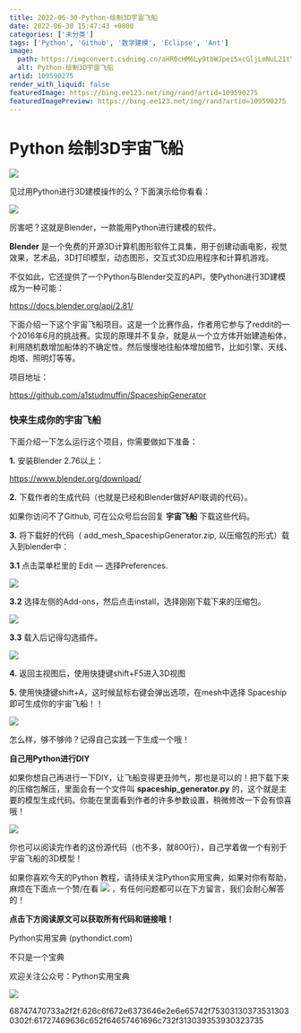 ```yaml
---
title: 2022-06-30-Python-绘制3D宇宙飞船
date: 2022-06-30 15:47:43 +0800
categories: ['未分类']
tags: ['Python', 'Github', '数学建模', 'Eclipse', 'Ant']
image:
  path: https://imgconvert.csdnimg.cn/aHR0cHM6Ly9tbWJpei5xcGljLmNuL21tYml6X2dpZi9oNk5xb3pZY0NRNXg5dDZRMDR0MkxXOEtFbTFDbjdCU0hTaWFvTjZaYzVvODhSMjNNbkI1VjZRcHRQVjFBS2ljOXUwZXJWSzRLMVZxdmVmMTIxdWZ0UEJBLzY0MA?x-oss-process=image/format,png
  alt: Python-绘制3D宇宙飞船
artid: 109590275
render_with_liquid: false
featuredImage: https://bing.ee123.net/img/rand?artid=109590275
featuredImagePreview: https://bing.ee123.net/img/rand?artid=109590275
---
```


# Python 绘制3D宇宙飞船

![](https://i-blog.csdnimg.cn/blog_migrate/eeb6bf89064a99d570b56556f3c43c5a.png)

见过用Python进行3D建模操作的么？下面演示给你看看：

![](https://i-blog.csdnimg.cn/blog_migrate/a6b1adf83e7d7b796072eeb9a3f8a8f7.gif)

厉害吧？这就是Blender，一款能用Python进行建模的软件。

**Blender**
是一个免费的开源3D计算机图形软件工具集，用于创建动画电影，视觉效果，艺术品，3D打印模型，动态图形，交互式3D应用程序和计算机游戏。

不仅如此，它还提供了一个Python与Blender交互的API，使Python进行3D建模成为一种可能：
  
https://docs.blender.org/api/2.81/

下面介绍一下这个宇宙飞船项目。这是一个比赛作品，作者用它参与了reddit的一个2016年6月的挑战赛。实现的原理并不复杂，就是从一个立方体开始建造船体，利用随机数增加船体的不确定性。然后慢慢地往船体增加细节，比如引擎、天线、炮塔、照明灯等等。

项目地址：
  
https://github.com/a1studmuffin/SpaceshipGenerator

### 

### **快来生成你的宇宙飞船**

下面介绍一下怎么运行这个项目，你需要做如下准备：

**1.**
安装Blender 2.76以上：
  
https://www.blender.org/download/

**2.**
下载作者的生成代码（也就是已经和Blender做好API联调的代码）。
  
如果你访问不了Github, 可在公众号后台回复
**宇宙飞船**
下载这些代码。

**3.**
将下载好的代码（ add\_mesh\_SpaceshipGenerator.zip, 以压缩包的形式）载入到blender中：

**3.1**
点击菜单栏里的 Edit — 选择Preferences.

![](https://i-blog.csdnimg.cn/blog_migrate/401fc39c5106cda718cf25348ef9ee3e.png)

**3.2**
选择左侧的Add-ons，然后点击install，选择刚刚下载下来的压缩包。

![](https://i-blog.csdnimg.cn/blog_migrate/11f7eefc5299c9168a488235c46eaa81.png)

**3.3**
载入后记得勾选插件。

![](https://i-blog.csdnimg.cn/blog_migrate/eaa0bcf2d74c014ccd28c1195da19e1f.png)

**4.**
返回主视图后，使用快捷键shift+F5进入3D视图

**5.**
使用快捷键shift+A，这时候鼠标右键会弹出选项，在mesh中选择 Spaceship即可生成你的宇宙飞船！！

![](https://i-blog.csdnimg.cn/blog_migrate/7826014318dde1d96e241f759e838cdc.png)

怎么样，够不够帅？记得自己实践一下生成一个哦！

**自己用Python进行DIY**

如果你想自己再进行一下DIY，让飞船变得更丑帅气，那也是可以的！把下载下来的压缩包解压，里面会有一个文件叫
**spaceship\_generator.py**
的，这个就是主要的模型生成代码。你能在里面看到作者的许多参数设置，稍微修改一下会有惊喜哦！

![](https://i-blog.csdnimg.cn/blog_migrate/4688523ebf5ec681b8b0c675a3dd8b8b.png)

你也可以阅读完作者的这份源代码（也不多，就800行），自己学着做一个有别于宇宙飞船的3D模型！

如果你喜欢今天的Python 教程，请持续关注Python实用宝典，如果对你有帮助，麻烦在下面点一个赞/在看
![](https://i-blog.csdnimg.cn/blog_migrate/3e810cd6ba0b581a5108b57f1546e43f.png)
，有任何问题都可以在下方留言，我们会耐心解答的！

**点击下方阅读原文可以获取所有代码和链接哦！**

Python实用宝典 (pythondict.com)

不只是一个宝典

欢迎关注公众号：Python实用宝典

![](https://i-blog.csdnimg.cn/blog_migrate/22492068f41db603c453f7de03fc83a2.png)

68747470733a2f2f:626c6f672e6373646e2e6e65742f753031303735313030302f:61727469636c652f64657461696c732f313039353930323735
